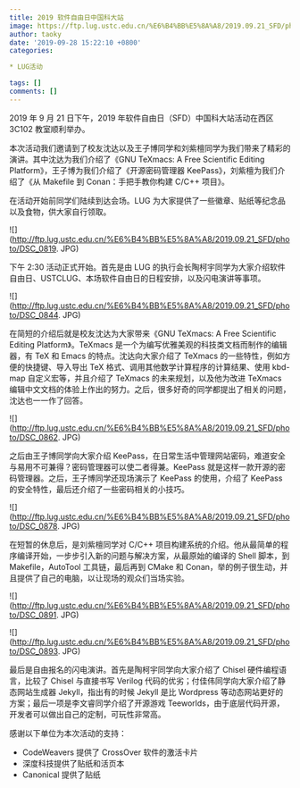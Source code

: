 ```yaml
---
title: 2019 软件自由日中国科大站
image: https://ftp.lug.ustc.edu.cn/%E6%B4%BB%E5%8A%A8/2019.09.21_SFD/photo/DSC_0830. JPG
author: taoky
date: '2019-09-28 15:22:10 +0800'
categories:

* LUG活动

tags: []
comments: []
---
```

2019 年 9 月 21 日下午，2019 年软件自由日（SFD）中国科大站活动在西区 3C102 教室顺利举办。

本次活动我们邀请到了校友沈达以及王子博同学和刘紫檀同学为我们带来了精彩的演讲。其中沈达为我们介绍了《GNU TeXmacs: A Free Scientific Editing Platform》，王子博为我们介绍了《开源密码管理器 KeePass》，刘紫檀为我们介绍了《从 Makefile 到 Conan：手把手教你构建 C/C++ 项目》。

在活动开始前同学们陆续到达会场。LUG 为大家提供了一些徽章、贴纸等纪念品以及食物，供大家自行领取。

![](http://ftp.lug.ustc.edu.cn/%E6%B4%BB%E5%8A%A8/2019.09.21_SFD/photo/DSC_0819. JPG)

下午 2:30 活动正式开始。首先是由 LUG 的执行会长陶柯宇同学为大家介绍软件自由日、USTCLUG、本场软件自由日的日程安排，以及闪电演讲等事项。

![](http://ftp.lug.ustc.edu.cn/%E6%B4%BB%E5%8A%A8/2019.09.21_SFD/photo/DSC_0844. JPG)

在简短的介绍后就是校友沈达为大家带来《GNU TeXmacs: A Free Scientific Editing Platform》。TeXmacs 是一个为编写优雅美观的科技类文档而制作的编辑器，有 TeX 和 Emacs 的特点。沈达向大家介绍了 TeXmacs 的一些特性，例如方便的快捷键、导入导出 TeX 格式、调用其他数学计算程序的计算结果、使用 kbd-map 自定义宏等，并且介绍了 TeXmacs 的未来规划，以及他为改进 TeXmacs 编辑中文文档的体验上作出的努力。之后，很多好奇的同学都提出了相关的问题，沈达也一一作了回答。

![](http://ftp.lug.ustc.edu.cn/%E6%B4%BB%E5%8A%A8/2019.09.21_SFD/photo/DSC_0862. JPG)

之后由王子博同学向大家介绍 KeePass，在日常生活中管理网站密码，难道安全与易用不可兼得？密码管理器可以使二者得兼。KeePass 就是这样一款开源的密码管理器。之后，王子博同学还现场演示了 KeePass 的使用，介绍了 KeePass 的安全特性，最后还介绍了一些密码相关的小技巧。

![](http://ftp.lug.ustc.edu.cn/%E6%B4%BB%E5%8A%A8/2019.09.21_SFD/photo/DSC_0878. JPG)

在短暂的休息后，是刘紫檀同学对 C/C++ 项目构建系统的介绍。他从最简单的程序编译开始，一步步引入新的问题与解决方案，从最原始的编译的 Shell 脚本，到 Makefile，AutoTool 工具链，最后再到 CMake 和 Conan，举的例子很生动，并且提供了自己的电脑，以让现场的观众们当场实验。

![](http://ftp.lug.ustc.edu.cn/%E6%B4%BB%E5%8A%A8/2019.09.21_SFD/photo/DSC_0891. JPG)

![](http://ftp.lug.ustc.edu.cn/%E6%B4%BB%E5%8A%A8/2019.09.21_SFD/photo/DSC_0893. JPG)

最后是自由报名的闪电演讲。首先是陶柯宇同学向大家介绍了 Chisel 硬件编程语言，比较了 Chisel 与直接书写 Verilog 代码的优劣；付佳伟同学向大家介绍了静态网站生成器 Jekyll，指出有的时候 Jekyll 是比 Wordpress 等动态网站更好的方案；最后一项是李文睿同学介绍了开源游戏 Teeworlds，由于底层代码开源，开发者可以做出自己的定制，可玩性非常高。

感谢以下单位为本次活动的支持：

* CodeWeavers 提供了 CrossOver 软件的激活卡片
* 深度科技提供了贴纸和活页本
* Canonical 提供了贴纸
